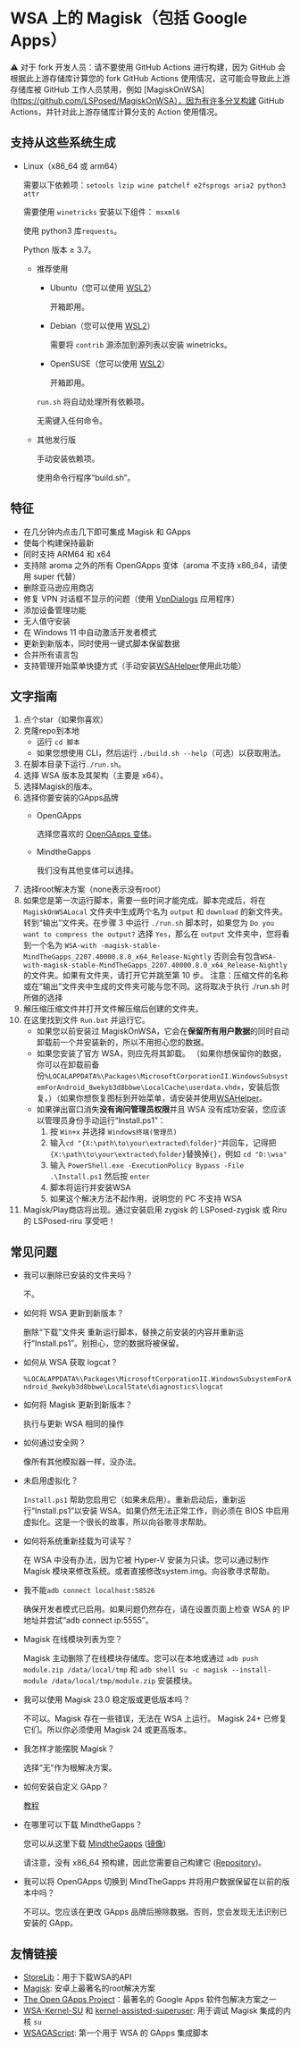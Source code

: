 # WSA 上的 Magisk（包括 Google Apps）

:warning: 对于 fork 开发人员：请不要使用 GitHub Actions 进行构建，因为 GitHub 会根据此上游存储库计算您的 fork GitHub Actions 使用情况，这可能会导致此上游存储库被 GitHub 工作人员禁用，例如 [MagiskOnWSA](https://github.com/LSPosed/MagiskOnWSA），因为有许多分叉构建 GitHub Actions，并针对此上游存储库计算分支的 Action 使用情况。

## 支持从这些系统生成

- Linux（x86_64 或 arm64）

    需要以下依赖项：`setools lzip wine patchelf e2fsprogs aria2 python3 attr`

    需要使用 `winetricks` 安装以下组件： `msxml6`

    使用 python3 库`requests`。

    Python 版本 ≥ 3.7。
  - 推荐使用
    - Ubuntu（您可以使用 [WSL2](https://apps.microsoft.com/store/search?publisher=Canonical%20Group%20Limited)）

        开箱即用。
    - Debian（您可以使用 [WSL2](https://apps.microsoft.com/store/detail/debian/9MSVKQC78PK6)）

        需要将 `contrib` 源添加到源列表以安装 winetricks。

    - OpenSUSE（您可以使用 [WSL2](https://apps.microsoft.com/store/search?publisher=SUSE)）

        开箱即用。

    `run.sh` 将自动处理所有依赖项。

    无需键入任何命令。
  - 其他发行版

    手动安装依赖项。

    使用命令行程序“build.sh”。

## 特征

- 在几分钟内点击几下即可集成 Magisk 和 GApps
- 使每个构建保持最新
- 同时支持 ARM64 和 x64
- 支持除 aroma 之外的所有 OpenGApps 变体（aroma 不支持 x86_64，请使用 super 代替）
- 删除亚马逊应用商店
- 修复 VPN 对话框不显示的问题（使用 [VpnDialogs](https://github.com/LSPosed/VpnDialogs) 应用程序）
- 添加设备管理功能
- 无人值守安装
- 在 Windows 11 中自动激活开发者模式
- 更新到新版本，同时使用一键式脚本保留数据
- 合并所有语言包
- 支持管理开始菜单快捷方式（手动安装[WSAHelper](https://github.com/LSPosed/WSAHelper/releases/latest)使用此功能）

## 文字指南

1. 点个star（如果你喜欢）
1. 克隆repo到本地
   - 运行 `cd 脚本`
   - 如果您想使用 CLI，然后运行 `./build.sh --help`（可选）以获取用法。
2. 在脚本目录下运行`./run.sh`。
3. 选择 WSA 版本及其架构（主要是 x64）。
4. 选择Magisk的版本。
5. 选择你要安装的GApps品牌
   - OpenGApps

        选择您喜欢的 [OpenGApps 变体](https://github.com/opengapps/opengapps/wiki#variants)。
   - MindtheGapps

       我们没有其他变体可以选择。
1. 选择root解决方案（none表示没有root）
1. 如果您是第一次运行脚本，需要一些时间才能完成。脚本完成后，将在 `MagiskOnWSALocal` 文件夹中生成两个名为 `output` 和 `download` 的新文件夹。转到“输出”文件夹。在步骤 3 中运行 `./run.sh` 脚本时，如果您为 `Do you want to compress the output?` 选择 `Yes`，那么在 `output` 文件夹中，您将看到一个名为 `WSA-with -magisk-stable-MindTheGapps_2207.40000.8.0_x64_Release-Nightly` 否则会有包含`WSA-with-magisk-stable-MindTheGapps_2207.40000.8.0_x64_Release-Nightly` 的文件夹。如果有文件夹，请打开它并跳至第 10 步。 
注意：压缩文件的名称或在“输出”文件夹中生成的文件夹可能与您不同。这将取决于执行 ./run.sh 时所做的选择
1. 解压缩压缩文件并打开文件解压缩后创建的文件夹。
1. 在这里找到文件 `Run.bat` 并运行它。
    - 如果您以前安装过 MagiskOnWSA，它会在**保留所有用户数据**的同时自动卸载前一个并安装新的，所以不用担心您的数据。
    - 如果您安装了官方 WSA，则应先将其卸载。 （如果你想保留你的数据，你可以在卸载前备份`%LOCALAPPDATA%\Packages\MicrosoftCorporationII.WindowsSubsystemForAndroid_8wekyb3d8bbwe\LocalCache\userdata.vhdx`，安装后恢复。）（如果你想恢复图标到开始菜单，请安装并使用[WSAHelper](https://github.com/LSPosed/WSAHelper/releases/latest)。
    - 如果弹出窗口消失**没有询问管理员权限**并且 WSA 没有成功安装，您应该以管理员身份手动运行“Install.ps1”：
        1. 按 `Win+x` 并选择 `Windows终端(管理员)`
        2. 输入`cd "{X:\path\to\your\extracted\folder}"`并回车，记得把`{X:\path\to\your\extracted\folder}`替换掉`{}`，例如 `cd "D:\wsa"`
        3. 输入 `PowerShell.exe -ExecutionPolicy Bypass -File .\Install.ps1` 然后按 `enter`
        4. 脚本将运行并安装WSA
        5. 如果这个解决方法不起作用，说明您的 PC 不支持 WSA
1. Magisk/Play商店将出现。通过安装启用 zygisk 的 LSPosed-zygisk 或 Riru 的 LSPosed-riru 享受吧！

## 常见问题

- 我可以删除已安装的文件夹吗？

    不。
- 如何将 WSA 更新到新版本？

    删除“下载”文件夹
    重新运行脚本，替换之前安装的内容并重新运行“Install.ps1”。别担心，您的数据将被保留。
- 如何从 WSA 获取 logcat？

    `%LOCALAPPDATA%\Packages\MicrosoftCorporationII.WindowsSubsystemForAndroid_8wekyb3d8bbwe\LocalState\diagnostics\logcat`
- 如何将 Magisk 更新到新版本？

    执行与更新 WSA 相同的操作
- 如何通过安全网？

    像所有其他模拟器一样，没办法。
- 未启用虚拟化？

    `Install.ps1` 帮助您启用它（如果未启用）。重新启动后，重新运行“Install.ps1”以安装 WSA。如果仍然无法正常工作，则必须在 BIOS 中启用虚拟化。这是一个很长的故事，所以向谷歌寻求帮助。
- 如何将系统重新挂载为可读写？

    在 WSA 中没有办法，因为它被 Hyper-V 安装为只读。您可以通过制作 Magisk 模块来修改系统。或者直接修改system.img。向谷歌寻求帮助。
- 我不能`adb connect localhost:58526`

    确保开发者模式已启用。如果问题仍然存在，请在设置页面上检查 WSA 的 IP 地址并尝试“adb connect ip:5555”。
- Magisk 在线模块列表为空？

    Magisk 主动删除了在线模块存储库。您可以在本地或通过 `adb push module.zip /data/local/tmp` 和 `adb shell su -c magisk --install-module /data/local/tmp/module.zip` 安装模块。
- 我可以使用 Magisk 23.0 稳定版或更低版本吗？

    不可以。Magisk 存在一些错误，无法在 WSA 上运行。 Magisk 24+ 已修复它们。所以你必须使用 Magisk 24 或更高版本。
- 我怎样才能摆脱 Magisk？

    选择“无”作为根解决方案。
- 如何安装自定义 GApp？

    [教程](./Custom-GApps.md)
- 在哪里可以下载 MindtheGapps？

    您可以从这里下载 [MindtheGapps](https://androidfilehost.com/?w=files&flid=322935) ([镜像](http://downloads.codefi.re/jdcteam/javelinanddart/gapps))

    请注意，没有 x86_64 预构建，因此您需要自己构建它 ([Repository](https://gitlab.com/MindTheGapps/vendor_gapps))。
- 我可以将 OpenGApps 切换到 MindTheGapps 并将用户数据保留在以前的版本中吗？

    不可以。您应该在更改 GApps 品牌后擦除数据。否则，您会发现无法识别已安装的 GApp。

## 友情链接

- [StoreLib](https://github.com/StoreDev/StoreLib)：用于下载WSA的API
- [Magisk](https://github.com/topjohnwu/Magisk): 安卓上最著名的root解决方案
- [The Open GApps Project](https://opengapps.org)：最著名的 Google Apps 软件包解决方案之一
- [WSA-Kernel-SU](https://github.com/LSPosed/WSA-Kernel-SU) 和 [kernel-assisted-superuser](https://git.zx2c4.com/kernel-assisted-superuser/ ): 用于调试 Magisk 集成的内核 `su`
- [WSAGAScript](https://github.com/ADeltaX/WSAGAScript): 第一个用于 WSA 的 GApps 集成脚本
